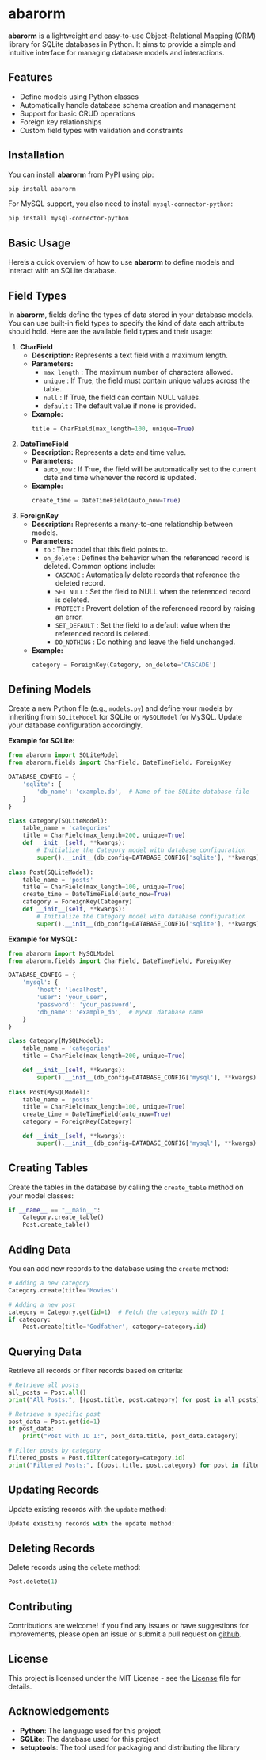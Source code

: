 # abarorm

**abarorm** is a lightweight and easy-to-use Object-Relational Mapping (ORM) library for SQLite databases in Python. It aims to provide a simple and intuitive interface for managing database models and interactions.

## Features

- Define models using Python classes
- Automatically handle database schema creation and management
- Support for basic CRUD operations
- Foreign key relationships
- Custom field types with validation and constraints

## Installation

You can install **abarorm** from PyPI using pip:

```bash
pip install abarorm
```

For MySQL support, you also need to install `mysql-connector-python`:

```bash
pip install mysql-connector-python
```

## Basic Usage
Here’s a quick overview of how to use **abarorm** to define models and interact with an SQLite database.

## Field Types
In **abarorm**, fields define the types of data stored in your database models. You can use built-in field types to specify the kind of data each attribute should hold. Here are the available field types and their usage:

1. **CharField**
    - **Description:** Represents a text field with a maximum length.
    - **Parameters:**
        - `max_length` : The maximum number of characters allowed.
        - `unique` : If True, the field must contain unique values across the table.
        - `null` : If True, the field can contain NULL values.
        - `default` : The default value if none is provided.
    - **Example:**
        ```python
        title = CharField(max_length=100, unique=True)
        ```
2. **DateTimeField**
    - **Description:** Represents a date and time value.
    - **Parameters:**
        - `auto_now` : If True, the field will be automatically set to the current date and time whenever the record is updated.
    - **Example:**
        ```python
        create_time = DateTimeField(auto_now=True)
        ```
3. **ForeignKey**
    - **Description:** Represents a many-to-one relationship between models.
    - **Parameters:** 
        - `to` : The model that this field points to.
        - `on_delete` : Defines the behavior when the referenced record is deleted. Common options include:
            - `CASCADE` : Automatically delete records that reference the deleted record.
            - `SET NULL` : Set the field to NULL when the referenced record is deleted.
            - `PROTECT` : Prevent deletion of the referenced record by raising an error.
            - `SET_DEFAULT` : Set the field to a default value when the referenced record is deleted.
            - `DO_NOTHING` : Do nothing and leave the field unchanged.
    - **Example:**
        ```python
        category = ForeignKey(Category, on_delete='CASCADE')
        ```


## Defining Models
Create a new Python file (e.g., `models.py`) and define your models by inheriting from `SQLiteModel` for SQLite or `MySQLModel` for MySQL. Update your database configuration accordingly.


**Example for SQLite:**
```python
from abarorm import SQLiteModel
from abarorm.fields import CharField, DateTimeField, ForeignKey

DATABASE_CONFIG = {
    'sqlite': {
        'db_name': 'example.db',  # Name of the SQLite database file
    }
}

class Category(SQLiteModel):
    table_name = 'categories'
    title = CharField(max_length=200, unique=True)
    def __init__(self, **kwargs):
        # Initialize the Category model with database configuration
        super().__init__(db_config=DATABASE_CONFIG['sqlite'], **kwargs)
        
class Post(SQLiteModel):
    table_name = 'posts'
    title = CharField(max_length=100, unique=True)
    create_time = DateTimeField(auto_now=True)
    category = ForeignKey(Category)
    def __init__(self, **kwargs):
        # Initialize the Category model with database configuration
        super().__init__(db_config=DATABASE_CONFIG['sqlite'], **kwargs)
```
**Example for MySQL:**
```python
from abarorm import MySQLModel
from abarorm.fields import CharField, DateTimeField, ForeignKey

DATABASE_CONFIG = {
    'mysql': {
        'host': 'localhost',
        'user': 'your_user',
        'password': 'your_password',
        'db_name': 'example_db',  # MySQL database name
    }
}

class Category(MySQLModel):
    table_name = 'categories'
    title = CharField(max_length=200, unique=True)

    def __init__(self, **kwargs):
        super().__init__(db_config=DATABASE_CONFIG['mysql'], **kwargs)
        
class Post(MySQLModel):
    table_name = 'posts'
    title = CharField(max_length=100, unique=True)
    create_time = DateTimeField(auto_now=True)
    category = ForeignKey(Category)

    def __init__(self, **kwargs):
        super().__init__(db_config=DATABASE_CONFIG['mysql'], **kwargs)
```

## Creating Tables
Create the tables in the database by calling the `create_table` method on your model classes:

```python
if __name__ == "__main__":
    Category.create_table()
    Post.create_table()
```
## Adding Data
You can add new records to the database using the `create` method:
```python
# Adding a new category
Category.create(title='Movies')

# Adding a new post
category = Category.get(id=1)  # Fetch the category with ID 1
if category:
    Post.create(title='Godfather', category=category.id)
```
## Querying Data
Retrieve all records or filter records based on criteria:

```python
# Retrieve all posts
all_posts = Post.all()
print("All Posts:", [(post.title, post.category) for post in all_posts])

# Retrieve a specific post
post_data = Post.get(id=1)
if post_data:
    print("Post with ID 1:", post_data.title, post_data.category)

# Filter posts by category
filtered_posts = Post.filter(category=category.id)
print("Filtered Posts:", [(post.title, post.category) for post in filtered_posts])
```
## Updating Records
Update existing records with the `update` method:
```python
Update existing records with the update method:
```
## Deleting Records
Delete records using the `delete` method:
```python
Post.delete(1)
```

## Contributing
Contributions are welcome! If you find any issues or have suggestions for improvements, please open an issue or submit a pull request on [github](github.com/prodbygodfather/abarorm).

## License
This project is licensed under the MIT License - see the [License](github.com/prodbygodfather/abarorm/License) file for details.

## Acknowledgements

- **Python**: The language used for this project
- **SQLite**: The database used for this project
- **setuptools**: The tool used for packaging and distributing the library